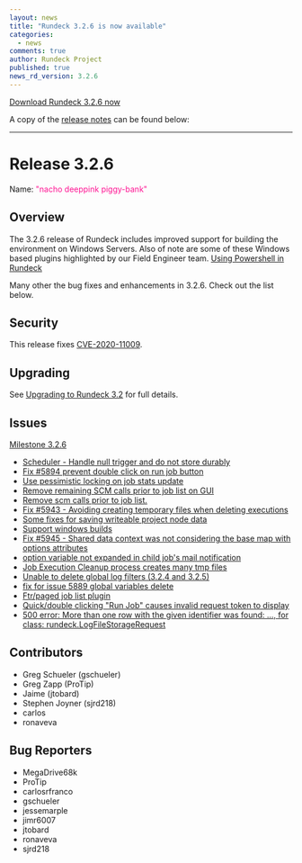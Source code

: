 ```yaml
---
layout: news
title: "Rundeck 3.2.6 is now available"
categories:
  - news
comments: true
author: Rundeck Project
published: true
news_rd_version: 3.2.6
---
```



[Download Rundeck 3.2.6 now](https://www.rundeck.com/download-page)


A copy of the [release notes](https://docs.rundeck.com/docs/history/3_2_x/version-3.2.6.html) can be found below:


--------------------
# Release 3.2.6

Name: <span style="color: deeppink"><span class="glyphicon glyphicon-piggy-bank"></span> "nacho deeppink piggy-bank"</span>

## Overview

The 3.2.6 release of Rundeck includes improved support for building the environment on Windows Servers.  Also of note are some of these Windows based plugins highlighted by our Field Engineer team.
[Using Powershell in Rundeck](https://www.youtube.com/watch?v=X2hw51uytUA)

Many other the bug fixes and enhancements in 3.2.6.  Check out the list below.

## Security
This release fixes [CVE-2020-11009](https://github.com/rundeck/rundeck/security/advisories/GHSA-5679-7qrc-5m7j).

## Upgrading

See [Upgrading to Rundeck 3.2](/upgrading/upgrading-to-rundeck-3.2.html) for full details.

## Issues

[Milestone 3.2.6](https://github.com/rundeck/rundeck/milestone/140)

* [Scheduler - Handle null trigger and do not store durably](https://github.com/rundeck/rundeck/pull/5985)
* [Fix #5894 prevent double click on run job button](https://github.com/rundeck/rundeck/pull/5974)
* [Use pessimistic locking on job stats update](https://github.com/rundeck/rundeck/pull/5971)
* [Remove remaining SCM calls prior to job list on GUI](https://github.com/rundeck/rundeck/pull/5970)
* [Remove scm calls prior to job list.](https://github.com/rundeck/rundeck/issues/5967)
* [Fix #5943 - Avoiding creating temporary files when deleting executions](https://github.com/rundeck/rundeck/pull/5966)
* [Some fixes for saving writeable project node data](https://github.com/rundeck/rundeck/pull/5965)
* [Support windows builds](https://github.com/rundeck/rundeck/pull/5954)
* [Fix #5945 - Shared data context was not considering the base map with options attributes](https://github.com/rundeck/rundeck/pull/5946)
* [option variable not expanded in child job's mail notification](https://github.com/rundeck/rundeck/issues/5945)
* [Job Execution Cleanup process creates many tmp files](https://github.com/rundeck/rundeck/issues/5943)
* [Unable to delete global log filters (3.2.4 and 3.2.5)](https://github.com/rundeck/rundeck/issues/5941)
* [fix for issue 5889 global variables delete](https://github.com/rundeck/rundeck/pull/5939)
* [Ftr/paged job list plugin](https://github.com/rundeck/rundeck/pull/5918)
* [Quick/double clicking "Run Job" causes invalid request token to display](https://github.com/rundeck/rundeck/issues/5894)
* [500 error: More than one row with the given identifier was found: ..., for class: rundeck.LogFileStorageRequest](https://github.com/rundeck/rundeck/issues/5081)

## Contributors

* Greg Schueler (gschueler)
* Greg Zapp (ProTip)
* Jaime (jtobard)
* Stephen Joyner (sjrd218)
* carlos
* ronaveva

## Bug Reporters

* MegaDrive68k
* ProTip
* carlosrfranco
* gschueler
* jessemarple
* jimr6007
* jtobard
* ronaveva
* sjrd218
